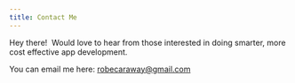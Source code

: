 ```yaml
---
title: Contact Me
---
```

Hey there!  Would love to hear from those interested in doing smarter, more cost effective app development.

You can email me here: <a href="mailto:robecaraway@gmail.com">robecaraway@gmail.com</a>